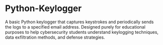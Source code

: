 # Python-Keylogger
A basic Python keylogger that captures keystrokes and periodically sends the logs to a specified email address. Designed purely for educational purposes to help cybersecurity students understand keylogging techniques, data exfiltration methods, and defense strategies.
